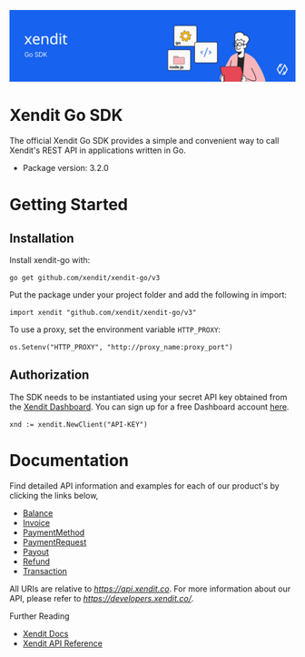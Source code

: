 ![Xendit PHP SDK](docs/header.jpg "Xendit Go SDK")

# Xendit Go SDK

The official Xendit Go SDK provides a simple and convenient way to call Xendit's REST API
in applications written in Go.

* Package version: 3.2.0

# Getting Started

## Installation

Install xendit-go with:

```shell
go get github.com/xendit/xendit-go/v3
```

Put the package under your project folder and add the following in import:

```golang
import xendit "github.com/xendit/xendit-go/v3"
```

To use a proxy, set the environment variable `HTTP_PROXY`:

```golang
os.Setenv("HTTP_PROXY", "http://proxy_name:proxy_port")
```

## Authorization

The SDK needs to be instantiated using your secret API key obtained from the [Xendit Dashboard](https://dashboard.xendit.co/settings/developers#api-keys).
You can sign up for a free Dashboard account [here](https://dashboard.xendit.co/register).

```golang
xnd := xendit.NewClient("API-KEY")
```

# Documentation

Find detailed API information and examples for each of our product's by clicking the links below,

* [Balance](docs/BalanceApi.md)
* [Invoice](docs/InvoiceApi.md)
* [PaymentMethod](docs/PaymentMethodApi.md)
* [PaymentRequest](docs/PaymentRequestApi.md)
* [Payout](docs/PayoutApi.md)
* [Refund](docs/RefundApi.md)
* [Transaction](docs/TransactionApi.md)

All URIs are relative to *https://api.xendit.co*.  For more information about our API, please refer to *https://developers.xendit.co/*.

Further Reading

* [Xendit Docs](https://docs.xendit.co/)
* [Xendit API Reference](https://developers.xendit.co/)